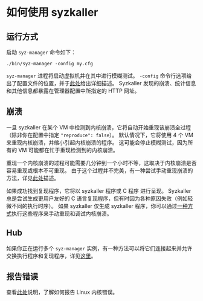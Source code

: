 # 如何使用 syzkaller

## 运行方式

启动 `syz-manager` 命令如下：
```
./bin/syz-manager -config my.cfg
```

`syz-manager` 进程将启动虚拟机并在其中进行模糊测试。
`-config` 命令行选项给出了配置文件的位置，并于[此处](/docs/configuration.md)给出详细描述。
Syzkaller 发现的崩溃、统计信息和其他信息都暴露在管理器配置中所指定的 HTTP 网址。

## 崩溃

一旦 syzkaller 在某个 VM 中检测到内核崩溃，它将自动开始重现该崩溃全过程（除非你在配置中指定 `"reproduce": false`）。
默认情况下，它将使用 4 个 VM 来重现内核崩溃，并缩小引起内核崩溃的程序。
这可能会停止模糊测试，因为所有的 VM 可能都在忙于重现检测到的内核崩溃。

重现一个内核崩溃的过程可能需要几分钟到一个小时不等，这取决于内核崩溃是否容易重现或根本不可重现。
由于这个过程并不完美，有一种尝试手动重现崩溃的方法，详见[此处](/docs/reproducing_crashes.md)描述。

如果成功找到复现程序，它将以 syzkaller 程序或 C 程序 进行呈现。
Syzkaller 总是尝试生成更用户友好的 C 语言复现程序，但有时因为各种原因失败（例如轻微不同的执行时序）。
如果 syzkaller 仅生成 syzkaller 程序，你可以通过[一种方式](/docs/reproducing_crashes.md)执行这些程序来手动重现和调试内核崩溃。

## Hub

如果你正在运行多个 `syz-manager` 实例，有一种方法可以将它们连接起来并允许交换执行程序和复现程序，详见[这里](/docs/hub.md)。

## 报告错误

查看[此处](/docs/linux/reporting_kernel_bugs.md)说明，了解如何报告 Linux 内核错误。
